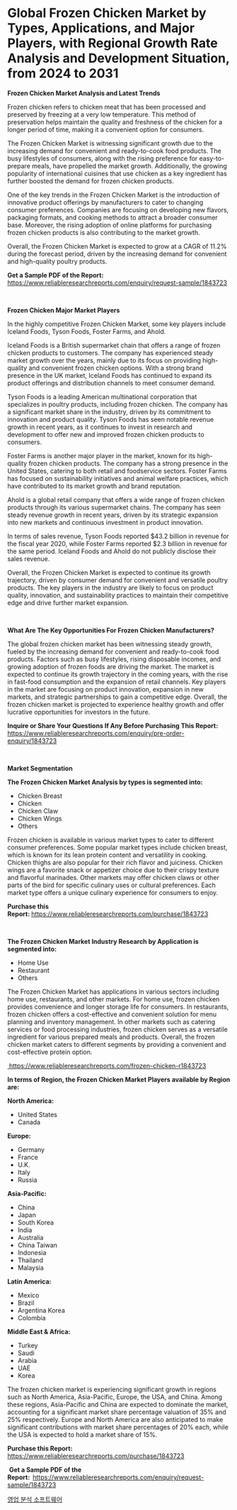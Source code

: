 <p><h1>Global Frozen Chicken Market by Types, Applications, and Major Players, with Regional Growth Rate Analysis and Development Situation, from 2024 to 2031</h1></p><p><strong>Frozen Chicken Market Analysis and Latest Trends</strong></p>
<p><p>Frozen chicken refers to chicken meat that has been processed and preserved by freezing at a very low temperature. This method of preservation helps maintain the quality and freshness of the chicken for a longer period of time, making it a convenient option for consumers.</p><p>The Frozen Chicken Market is witnessing significant growth due to the increasing demand for convenient and ready-to-cook food products. The busy lifestyles of consumers, along with the rising preference for easy-to-prepare meals, have propelled the market growth. Additionally, the growing popularity of international cuisines that use chicken as a key ingredient has further boosted the demand for frozen chicken products.</p><p>One of the key trends in the Frozen Chicken Market is the introduction of innovative product offerings by manufacturers to cater to changing consumer preferences. Companies are focusing on developing new flavors, packaging formats, and cooking methods to attract a broader consumer base. Moreover, the rising adoption of online platforms for purchasing frozen chicken products is also contributing to the market growth.</p><p>Overall, the Frozen Chicken Market is expected to grow at a CAGR of 11.2% during the forecast period, driven by the increasing demand for convenient and high-quality poultry products.</p></p>
<p><strong>Get a Sample PDF of the Report:&nbsp;</strong> <a href="https://www.reliableresearchreports.com/enquiry/request-sample/1843723">https://www.reliableresearchreports.com/enquiry/request-sample/1843723</a></p>
<p>&nbsp;</p>
<p><strong>Frozen Chicken Major Market Players</strong></p>
<p><p>In the highly competitive Frozen Chicken Market, some key players include Iceland Foods, Tyson Foods, Foster Farms, and Ahold. </p><p>Iceland Foods is a British supermarket chain that offers a range of frozen chicken products to customers. The company has experienced steady market growth over the years, mainly due to its focus on providing high-quality and convenient frozen chicken options. With a strong brand presence in the UK market, Iceland Foods has continued to expand its product offerings and distribution channels to meet consumer demand.</p><p>Tyson Foods is a leading American multinational corporation that specializes in poultry products, including frozen chicken. The company has a significant market share in the industry, driven by its commitment to innovation and product quality. Tyson Foods has seen notable revenue growth in recent years, as it continues to invest in research and development to offer new and improved frozen chicken products to consumers.</p><p>Foster Farms is another major player in the market, known for its high-quality frozen chicken products. The company has a strong presence in the United States, catering to both retail and foodservice sectors. Foster Farms has focused on sustainability initiatives and animal welfare practices, which have contributed to its market growth and brand reputation.</p><p>Ahold is a global retail company that offers a wide range of frozen chicken products through its various supermarket chains. The company has seen steady revenue growth in recent years, driven by its strategic expansion into new markets and continuous investment in product innovation.</p><p>In terms of sales revenue, Tyson Foods reported $43.2 billion in revenue for the fiscal year 2020, while Foster Farms reported $2.3 billion in revenue for the same period. Iceland Foods and Ahold do not publicly disclose their sales revenue. </p><p>Overall, the Frozen Chicken Market is expected to continue its growth trajectory, driven by consumer demand for convenient and versatile poultry products. The key players in the industry are likely to focus on product quality, innovation, and sustainability practices to maintain their competitive edge and drive further market expansion.</p></p>
<p>&nbsp;</p>
<p><strong>What Are The Key Opportunities For Frozen Chicken Manufacturers?</strong></p>
<p><p>The global frozen chicken market has been witnessing steady growth, fueled by the increasing demand for convenient and ready-to-cook food products. Factors such as busy lifestyles, rising disposable incomes, and growing adoption of frozen foods are driving the market. The market is expected to continue its growth trajectory in the coming years, with the rise in fast-food consumption and the expansion of retail channels. Key players in the market are focusing on product innovation, expansion in new markets, and strategic partnerships to gain a competitive edge. Overall, the frozen chicken market is projected to experience healthy growth and offer lucrative opportunities for investors in the future.</p></p>
<p><strong>Inquire or Share Your Questions If Any Before Purchasing This Report:</strong> <a href="https://www.reliableresearchreports.com/enquiry/pre-order-enquiry/1843723">https://www.reliableresearchreports.com/enquiry/pre-order-enquiry/1843723</a></p>
<p>&nbsp;</p>
<p><strong>Market Segmentation</strong></p>
<p><strong>The Frozen Chicken Market Analysis by types is segmented into:</strong></p>
<p><ul><li>Chicken Breast</li><li>Chicken</li><li>Chicken Claw</li><li>Chicken Wings</li><li>Others</li></ul></p>
<p><p>Frozen chicken is available in various market types to cater to different consumer preferences. Some popular market types include chicken breast, which is known for its lean protein content and versatility in cooking. Chicken thighs are also popular for their rich flavor and juiciness. Chicken wings are a favorite snack or appetizer choice due to their crispy texture and flavorful marinades. Other markets may offer chicken claws or other parts of the bird for specific culinary uses or cultural preferences. Each market type offers a unique culinary experience for consumers to enjoy.</p></p>
<p><strong>Purchase this Report:&nbsp;</strong><a href="https://www.reliableresearchreports.com/purchase/1843723">https://www.reliableresearchreports.com/purchase/1843723</a></p>
<p>&nbsp;</p>
<p><strong>The Frozen Chicken Market Industry Research by Application is segmented into:</strong></p>
<p><ul><li>Home Use</li><li>Restaurant</li><li>Others</li></ul></p>
<p><p>The Frozen Chicken Market has applications in various sectors including home use, restaurants, and other markets. For home use, frozen chicken provides convenience and longer storage life for consumers. In restaurants, frozen chicken offers a cost-effective and convenient solution for menu planning and inventory management. In other markets such as catering services or food processing industries, frozen chicken serves as a versatile ingredient for various prepared meals and products. Overall, the frozen chicken market caters to different segments by providing a convenient and cost-effective protein option.</p></p>
<p><a href="https://www.reliableresearchreports.com/frozen-chicken-r1843723">&nbsp;https://www.reliableresearchreports.com/frozen-chicken-r1843723</a></p>
<p><strong>In terms of Region, the Frozen Chicken Market Players available by Region are:</strong></p>
<p>
    <p> <strong> North America: </strong>
        <ul>
            <li>United States</li>
            <li>Canada</li>
        </ul>
        </p> 
    <p> <strong> Europe: </strong>
        <ul>
            <li>Germany</li>
            <li>France</li>
            <li>U.K.</li>
            <li>Italy</li>
            <li>Russia</li>
        </ul>
        </p> 
    <p> <strong> Asia-Pacific: </strong>
        <ul>
            <li>China</li>
            <li>Japan</li>
            <li>South Korea</li>
            <li>India</li>
            <li>Australia</li>
            <li>China Taiwan</li>
            <li>Indonesia</li>
            <li>Thailand</li>
            <li>Malaysia</li>
        </ul>
        </p> 
    <p> <strong> Latin America: </strong>
        <ul>
            <li>Mexico</li>
            <li>Brazil</li>
            <li>Argentina Korea</li>
            <li>Colombia</li>
        </ul>
        </p> 
    <p> <strong> Middle East & Africa: </strong>
        <ul>
            <li>Turkey</li>
            <li>Saudi</li>
            <li>Arabia</li>
            <li>UAE</li>
            <li>Korea</li>
        </ul>
    </p>
    </p>
<p><p>The frozen chicken market is experiencing significant growth in regions such as North America, Asia-Pacific, Europe, the USA, and China. Among these regions, Asia-Pacific and China are expected to dominate the market, accounting for a significant market share percentage valuation of 35% and 25% respectively. Europe and North America are also anticipated to make significant contributions with market share percentages of 20% each, while the USA is expected to hold a market share of 15%.</p></p>
<p><strong>Purchase this Report: </strong><a href="https://www.reliableresearchreports.com/purchase/1843723">https://www.reliableresearchreports.com/purchase/1843723</a></p>
<p>&nbsp;<strong>Get a Sample PDF of the Report:&nbsp;&nbsp;</strong><a href="https://www.reliableresearchreports.com/enquiry/request-sample/1843723">https://www.reliableresearchreports.com/enquiry/request-sample/1843723</a></p>
<p><strong></strong></p>
<p><p><a href="https://medium.com/@margrethowe2016/%ED%8C%90%EB%A7%A4-%EB%B6%84%EC%84%9D-%EC%86%8C%ED%94%84%ED%8A%B8%EC%9B%A8%EC%96%B4-%EC%8B%9C%EC%9E%A5-%ED%86%B5%EC%B0%B0-%EC%8B%9C%EC%9E%A5-%EB%8F%99%ED%96%A5-%EC%84%B1%EC%9E%A5-2024%EB%85%84%EB%B6%80%ED%84%B0-2031%EB%85%84%EA%B9%8C%EC%A7%80-%EC%98%88%EC%B8%A1-de8e9a4295fc">영업 분석 소프트웨어</a></p></p>
